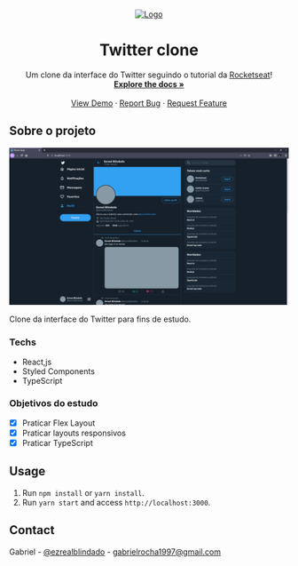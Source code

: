 <!-- PROJECT LOGO -->
<br />
<p align="center">
  <a href="https://github.com/gab618/twitter-clone">
    <img src="https://upload.wikimedia.org/wikipedia/pt/thumb/3/3d/Twitter_logo_2012.svg/1200px-Twitter_logo_2012.svg.png" alt="Logo" width="80" height="80">
  </a>

  <h1 align="center">Twitter clone</h1>

  <p align="center">
    Um clone da interface do Twitter seguindo o tutorial da  <a href="https://youtu.be/K-8z_4xvT3o">Rocketseat</a>!
    <br />
    <a href="https://github.com/gab618/twitter-clone"><strong>Explore the docs »</strong></a>
    <br />
    <br />
    <a href="https://twitter-clone-ezrealblindado.netlify.app/">View Demo</a>
    ·
    <a href="https://github.com/gab618/twitter-clone/issues">Report Bug</a>
    ·
    <a href="https://github.com/gab618/twitter-clone/issues">Request Feature</a>
  </p>
</p>

<!-- ABOUT THE PROJECT -->

## Sobre o projeto

[![Twitter Clone Screenshot][product-screenshot]](https://twitter-clone-ezrealblindado.netlify.app/)

Clone da interface do Twitter para fins de estudo.

### Techs

- React,js
- Styled Components
- TypeScript

### Objetivos do estudo

- [x] Praticar Flex Layout
- [x] Praticar layouts responsivos
- [x] Praticar TypeScript

## Usage

1. Run `npm install` or `yarn install`.<br />
2. Run `yarn start` and access `http://localhost:3000`.<br />

<!-- USAGE EXAMPLES -->
<!-- ## Usage

Use this space to show useful examples of how a project can be used. Additional screenshots, code examples and demos work well in this space. You may also link to more resources.

_For more examples, please refer to the [Documentation](https://example.com)_ -->

<!-- CONTRIBUTING -->
<!-- ## Contributing

Contributions are what make the open source community such an amazing place to be learn, inspire, and create. Any contributions you make are **greatly appreciated**.

1. Fork the Project
2. Create your Feature Branch (`git checkout -b feature/AmazingFeature`)
3. Commit your Changes (`git commit -m 'Add some AmazingFeature'`)
4. Push to the Branch (`git push origin feature/AmazingFeature`)
5. Open a Pull Request -->

<!-- LICENSE -->
<!-- ## License
Distributed under the MIT License. See `LICENSE` for more information. -->

<!-- CONTACT -->

## Contact

Gabriel - [@ezrealblindado](https://twitter.com/ezrealblindado) - gabrielrocha1997@gmail.com

<!-- Project Link: [https://github.com/your_username/repo_name](https://github.com/your_username/repo_name) -->

<!-- MARKDOWN LINKS & IMAGES -->
<!-- https://www.markdownguide.org/basic-syntax/#reference-style-links -->

[product-screenshot]: images/screenshot.png
